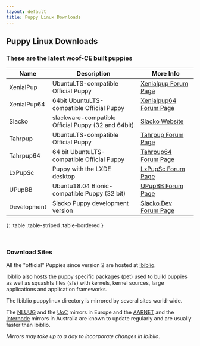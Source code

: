 ```yaml
---
layout: default
title: Puppy Linux Downloads
---
```

## Puppy Linux Downloads

### These are the latest woof-CE built puppies

|  Name          |       Description                                | More Info                   |
|----------------|--------------------------------------------------|-----------------------------|
|XenialPup       |UbuntuLTS-compatible Official Puppy               |[Xenialpup Forum Page][xen]  |
|XenialPup64     |64bit UbuntuLTS-compatible Official Puppy         |[Xenialpup64 Forum Page][x64]|
|Slacko          |slackware-compatible Official Puppy (32 and 64bit)|[Slacko Website][sla]        |
|Tahrpup         |UbuntuLTS-compatible Official Puppy               |[Tahrpup Forum Page][t32]    |
|Tahrpup64       |64 bit UbuntuLTS-compatible Official Puppy        |[Tahrpup64 Forum Page][t64]  |
|LxPupSc         |Puppy with the LXDE desktop                       |[LxPupSc Forum Page][lxp]    |
|UPupBB          |Ubuntu18.04 Bionic-compatible Puppy (32 bit)      |[UPupBB Forum Page][ubp]  |
|Development     |Slacko Puppy development version                  |[Slacko Dev Forum Page][sde] |
{: .table .table-striped .table-bordered }

[sla]: http://slacko.eezy.xyz
[t32]: http://murga-linux.com/puppy/viewtopic.php?t=96178
[t64]: http://murga-linux.com/puppy/viewtopic.php?t=96748
[lxp]: http://murga-linux.com/puppy/viewtopic.php?t=101527
[sde]: http://murga-linux.com/puppy/viewtopic.php?t=108017
[xen]: http://murga-linux.com/puppy/viewtopic.php?t=106479
[x64]: http://murga-linux.com/puppy/viewtopic.php?t=107331
[ubp]: http://murga-linux.com/puppy/viewtopic.php?t=113244

<br/>

### Download Sites

All the "official" Puppies since version 2 are hosted at [Ibiblio](http://distro.ibiblio.org/puppylinux/).

Ibiblio also hosts the puppy specific packages (pet) used to build puppies as 
well as squashfs files (sfs) with kernels, kernel sources, large applications 
and application frameworks.

The Ibiblio puppylinux directory is mirrored by several sites world-wide.

The [NLUUG](http://ftp.nluug.nl/ftp/pub/os/Linux/distr/puppylinux/) and the 
[UoC](http://ftp.cc.uoc.gr/mirrors/linux/puppylinux/) mirrors in Europe and 
the [AARNET](http://mirror.aarnet.edu.au/pub/puppylinux/) and the 
[Internode](http://mirror.internode.on.net/pub/puppylinux/) mirrors in 
Australia are known to update regularly and are usually faster than Ibiblio.

_Mirrors may take up to a day to incorporate changes in Ibiblio_.
